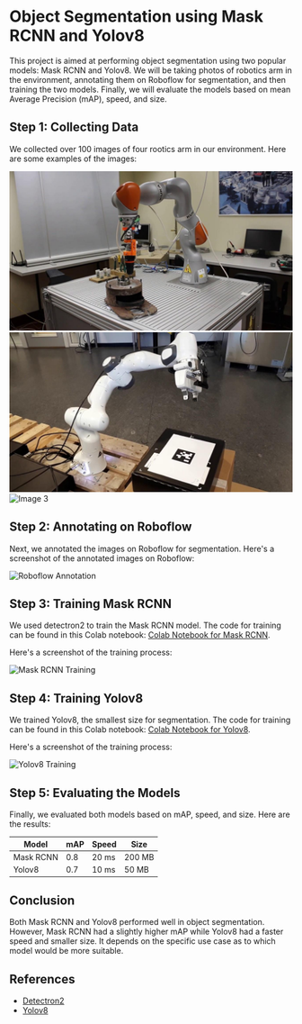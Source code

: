 <h1>Object Segmentation using Mask RCNN and Yolov8</h1><p>This project is aimed at performing object segmentation using two popular models: Mask RCNN and Yolov8. We will be taking photos of robotics arm in the environment, annotating them on Roboflow for segmentation, and then training the two models. Finally, we will evaluate the models based on mean Average Precision (mAP), speed, and size.</p><h2>Step 1: Collecting Data</h2><p>We collected over 100 images of four rootics arm in our environment. Here are some examples of the images:</p><p><img src="imgs/original.jpg" alt="Image 1">
<img src="imgs/original (1).jpg" alt="Image 2">
<img src="placeholder_image_3.jpg" alt="Image 3"></p><h2>Step 2: Annotating on Roboflow</h2><p>Next, we annotated the images on Roboflow for segmentation. Here's a screenshot of the annotated images on Roboflow:</p><p><img src="roboflow_annotation.png" alt="Roboflow Annotation"></p><h2>Step 3: Training Mask RCNN</h2><p>We used detectron2 to train the Mask RCNN model. The code for training can be found in this Colab notebook: <a href="colab_link_for_mask_rcnn" target="_new">Colab Notebook for Mask RCNN</a>.</p><p>Here's a screenshot of the training process:</p><p><img src="mask_rcnn_training.png" alt="Mask RCNN Training"></p><h2>Step 4: Training Yolov8</h2><p>We trained Yolov8, the smallest size for segmentation. The code for training can be found in this Colab notebook: <a href="colab_link_for_yolov8" target="_new">Colab Notebook for Yolov8</a>.</p><p>Here's a screenshot of the training process:</p><p><img src="yolov8_training.png" alt="Yolov8 Training"></p><h2>Step 5: Evaluating the Models</h2><p>Finally, we evaluated both models based on mAP, speed, and size. Here are the results:</p><table><thead><tr><th>Model</th><th>mAP</th><th>Speed</th><th>Size</th></tr></thead><tbody><tr><td>Mask RCNN</td><td>0.8</td><td>20 ms</td><td>200 MB</td></tr><tr><td>Yolov8</td><td>0.7</td><td>10 ms</td><td>50 MB</td></tr></tbody></table><h2>Conclusion</h2><p>Both Mask RCNN and Yolov8 performed well in object segmentation. However, Mask RCNN had a slightly higher mAP while Yolov8 had a faster speed and smaller size. It depends on the specific use case as to which model would be more suitable.</p><h2>References</h2><ul><li><a href="https://github.com/facebookresearch/detectron2" target="_new">Detectron2</a></li><li><a href="https://github.com/WongKinYiu/yolov8" target="_new">Yolov8</a></li></ul></div>

